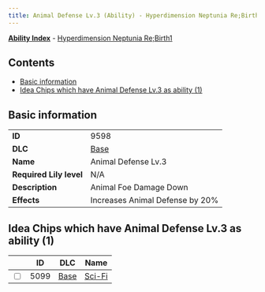 ```yaml
---
title: Animal Defense Lv.3 (Ability) - Hyperdimension Neptunia Re;Birth1
---
```


[**Ability Index**](/neptunia/rb1/ability/index.html) - [Hyperdimension Neptunia Re;Birth1](/neptunia/rb1)

## Contents

- [Basic information](#basic-information)
- [Idea Chips which have Animal Defense Lv.3 as ability (1)](#idea-chips-which-have-animal-defense-lv3-as-ability-1)

## Basic information

|   |   |
| -- | -- |
| **ID** | 9598
**DLC** | [Base](/neptunia/rb1/dlc/1-base.html)
**Name** | Animal Defense Lv.3
**Required Lily level** | N/A
**Description** | Animal Foe Damage Down
**Effects** | Increases Animal Defense by 20% |


## Idea Chips which have Animal Defense Lv.3 as ability (1)

|    | ID | DLC | Name |
| -- | -- | --- | ---- |
| <input type="checkbox" id="rb1-item-1-5099" class="trackbox" /> | 5099 | [Base](/neptunia/rb1/dlc/1-base.html) | [Sci-Fi](/neptunia/rb1/item/1-5099-sci-fi.html) |
